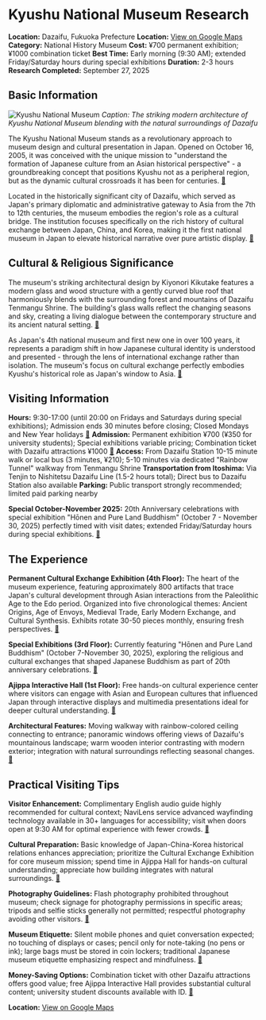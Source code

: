 # Kyushu National Museum Research

**Location:** Dazaifu, Fukuoka Prefecture
**Location:** [View on Google Maps](https://maps.google.com/maps?q=33.5136238,130.5266668)
**Category:** National History Museum
**Cost:** ¥700 permanent exhibition; ¥1000 combination ticket
**Best Time:** Early morning (9:30 AM); extended Friday/Saturday hours during special exhibitions
**Duration:** 2-3 hours
**Research Completed:** September 27, 2025

## Basic Information

![Kyushu National Museum](https://res-1.cloudinary.com/jnto/image/upload/w_750,h_503,c_fill,f_auto,fl_lossy,q_auto/v1508559519/fukuoka/Fukuoka1609_3.jpg)
*Caption: The striking modern architecture of Kyushu National Museum blending with the natural surroundings of Dazaifu*

The Kyushu National Museum stands as a revolutionary approach to museum design and cultural presentation in Japan. Opened on October 16, 2005, it was conceived with the unique mission to "understand the formation of Japanese culture from an Asian historical perspective" - a groundbreaking concept that positions Kyushu not as a peripheral region, but as the dynamic cultural crossroads it has been for centuries. [🔗](https://en.wikipedia.org/wiki/Kyushu_National_Museum)

Located in the historically significant city of Dazaifu, which served as Japan's primary diplomatic and administrative gateway to Asia from the 7th to 12th centuries, the museum embodies the region's role as a cultural bridge. The institution focuses specifically on the rich history of cultural exchange between Japan, China, and Korea, making it the first national museum in Japan to elevate historical narrative over pure artistic display. [🔗](https://www.kyuhaku.jp/en/)

## Cultural & Religious Significance

The museum's striking architectural design by Kiyonori Kikutake features a modern glass and wood structure with a gently curved blue roof that harmoniously blends with the surrounding forest and mountains of Dazaifu Tenmangu Shrine. The building's glass walls reflect the changing seasons and sky, creating a living dialogue between the contemporary structure and its ancient natural setting. [🔗](https://www.japan.travel/en/spot/793/)

As Japan's 4th national museum and first new one in over 100 years, it represents a paradigm shift in how Japanese cultural identity is understood and presented - through the lens of international exchange rather than isolation. The museum's focus on cultural exchange perfectly embodies Kyushu's historical role as Japan's window to Asia. [🔗](https://www.kyuhaku.jp/en/)

## Visiting Information

**Hours:** 9:30-17:00 (until 20:00 on Fridays and Saturdays during special exhibitions); Admission ends 30 minutes before closing; Closed Mondays and New Year holidays [🔗](https://www.kyuhaku.jp/en/visit/visit_top.html)
**Admission:** Permanent exhibition ¥700 (¥350 for university students); Special exhibitions variable pricing; Combination ticket with Dazaifu attractions ¥1000 [🔗](https://www.kyuhaku.jp/en/visit/visit_top.html)
**Access:** From Dazaifu Station 10-15 minute walk or local bus (3 minutes, ¥210); 5-10 minutes via dedicated "Rainbow Tunnel" walkway from Tenmangu Shrine
**Transportation from Itoshima:** Via Tenjin to Nishitetsu Dazaifu Line (1.5-2 hours total); Direct bus to Dazaifu Station also available
**Parking:** Public transport strongly recommended; limited paid parking nearby

**Special October-November 2025:** 20th Anniversary celebrations with special exhibition "Hōnen and Pure Land Buddhism" (October 7 - November 30, 2025) perfectly timed with visit dates; extended Friday/Saturday hours during special exhibitions. [🔗](https://www.japan-guide.com/e/e4855.html)

## The Experience

**Permanent Cultural Exchange Exhibition (4th Floor):** The heart of the museum experience, featuring approximately 800 artifacts that trace Japan's cultural development through Asian interactions from the Paleolithic Age to the Edo period. Organized into five chronological themes: Ancient Origins, Age of Envoys, Medieval Trade, Early Modern Exchange, and Cultural Synthesis. Exhibits rotate 30-50 pieces monthly, ensuring fresh perspectives. [🔗](https://www.kyuhaku.jp/en/exhibition/exhibition_info01.html)

**Special Exhibitions (3rd Floor):** Currently featuring "Hōnen and Pure Land Buddhism" (October 7-November 30, 2025), exploring the religious and cultural exchanges that shaped Japanese Buddhism as part of 20th anniversary celebrations. [🔗](https://whichmuseum.com/museum/kyushu-national-museum-dazaifu-47789)

**Ajippa Interactive Hall (1st Floor):** Free hands-on cultural experience center where visitors can engage with Asian and European cultures that influenced Japan through interactive displays and multimedia presentations ideal for deeper cultural understanding. [🔗](https://www.kyuhaku.jp/en/exhibition/exhibition_info01.html)

**Architectural Features:** Moving walkway with rainbow-colored ceiling connecting to entrance; panoramic windows offering views of Dazaifu's mountainous landscape; warm wooden interior contrasting with modern exterior; integration with natural surroundings reflecting seasonal changes. [🔗](https://whichmuseum.com/museum/kyushu-national-museum-dazaifu-47789)

## Practical Visiting Tips

**Visitor Enhancement:** Complimentary English audio guide highly recommended for cultural context; NaviLens service advanced wayfinding technology available in 30+ languages for accessibility; visit when doors open at 9:30 AM for optimal experience with fewer crowds. [🔗](https://www.tripadvisor.com/Attraction_Review-g325587-d1423806-Reviews-Kyushu_National_Museum-Dazaifu_Fukuoka_Prefecture_Kyushu.html)

**Cultural Preparation:** Basic knowledge of Japan-China-Korea historical relations enhances appreciation; prioritize the Cultural Exchange Exhibition for core museum mission; spend time in Ajippa Hall for hands-on cultural understanding; appreciate how building integrates with natural surroundings. [🔗](https://www.tripadvisor.com/Attraction_Review-g325587-d1423806-Reviews-Kyushu_National_Museum-Dazaifu_Fukuoka_Prefecture_Kyushu.html)

**Photography Guidelines:** Flash photography prohibited throughout museum; check signage for photography permissions in specific areas; tripods and selfie sticks generally not permitted; respectful photography avoiding other visitors. [🔗](https://www.kyuhaku.jp/en/)

**Museum Etiquette:** Silent mobile phones and quiet conversation expected; no touching of displays or cases; pencil only for note-taking (no pens or ink); large bags must be stored in coin lockers; traditional Japanese museum etiquette emphasizing respect and mindfulness. [🔗](https://www.kyuhaku.jp/en/)

**Money-Saving Options:** Combination ticket with other Dazaifu attractions offers good value; free Ajippa Interactive Hall provides substantial cultural content; university student discounts available with ID. [🔗](https://www.japan-guide.com/e/e4855.html)

**Location:** [View on Google Maps](https://google.com/maps/place/Kyushu+National+Museum/@33.5184,130.5382,17z)
